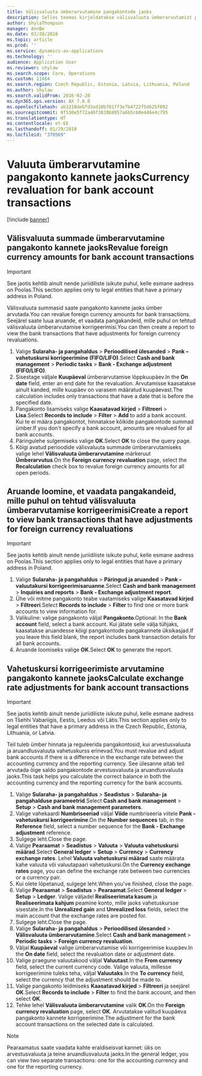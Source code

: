 ```yaml
---
title: Välisvaluuta ümberarvutamine pangakontode jaoks
description: Selles teemas kirjeldatakse välisvaluuta ümberarvutamist pangakontode jaoks.
author: ShylaThompson
manager: AnnBe
ms.date: 03/28/2018
ms.topic: article
ms.prod: ''
ms.service: dynamics-ax-applications
ms.technology: ''
audience: Application User
ms.reviewer: shylaw
ms.search.scope: Core, Operations
ms.custom: 11464
ms.search.region: Czech Republic, Estonia, Latvia, Lithuania, Poland
ms.author: shylaw
ms.search.validFrom: 2016-02-28
ms.dyn365.ops.version: AX 7.0.0
ms.openlocfilehash: ab3218debfd3ad10b781ff3e7b4722f5d625f092
ms.sourcegitcommit: 0f530e5f72a40f383868957a6b5cb0e446e4c795
ms.translationtype: HT
ms.contentlocale: et-EE
ms.lasthandoff: 01/29/2019
ms.locfileid: "370569"
---
```

# <a name="currency-revaluation-for-bank-account-transactions"></a><span data-ttu-id="f1a2d-103">Valuuta ümberarvutamine pangakonto kannete jaoks</span><span class="sxs-lookup"><span data-stu-id="f1a2d-103">Currency revaluation for bank account transactions</span></span>

[!include [banner](../includes/banner.md)]

## <a name="revalue-foreign-currency-amounts-for-bank-account-transactions"></a><span data-ttu-id="f1a2d-104">Välisvaluuta summade ümberarvutamine pangakonto kannete jaoks</span><span class="sxs-lookup"><span data-stu-id="f1a2d-104">Revalue foreign currency amounts for bank account transactions</span></span>

> [!IMPORTANT]
> <span data-ttu-id="f1a2d-105">See jaotis kehtib ainult nende juriidiliste isikute puhul, kelle esmane aadress on Poolas.</span><span class="sxs-lookup"><span data-stu-id="f1a2d-105">This section applies only to legal entities that have a primary address in Poland.</span></span>

<span data-ttu-id="f1a2d-106">Välisvaluuta summasid saate pangakonto kannete jaoks ümber arvutada.</span><span class="sxs-lookup"><span data-stu-id="f1a2d-106">You can revalue foreign currency amounts for bank transactions.</span></span> <span data-ttu-id="f1a2d-107">Seejärel saate luua aruande, et vaadata pangakandeid, mille puhul on tehtud välisvaluuta ümberarvutamise korrigeerimisi.</span><span class="sxs-lookup"><span data-stu-id="f1a2d-107">You can then create a report to view the bank transactions that have adjustments for foreign currency revaluations.</span></span>

1. <span data-ttu-id="f1a2d-108">Valige **Sularaha- ja pangahaldus** &gt; **Perioodilised ülesanded** &gt; **Pank – vahetuskursi korrigeerimine (FIFO/LIFO)**.</span><span class="sxs-lookup"><span data-stu-id="f1a2d-108">Select **Cash and bank management** &gt; **Periodic tasks** &gt; **Bank - Exchange adjustment (FIFO/LIFO)**.</span></span>
2. <span data-ttu-id="f1a2d-109">Sisestage väljale **Kuupäeval** ümberarvutamise lõppkuupäev.</span><span class="sxs-lookup"><span data-stu-id="f1a2d-109">In the **On date** field, enter an end date for the revaluation.</span></span> <span data-ttu-id="f1a2d-110">Arvutamisse kaasatakse ainult kanded, mille kuupäev on varasem määratud kuupäevast.</span><span class="sxs-lookup"><span data-stu-id="f1a2d-110">The calculation includes only transactions that have a date that is before the specified date.</span></span>
3. <span data-ttu-id="f1a2d-111">Pangakonto lisamiseks valige **Kaasatavad kirjed** &gt; **Filtreeri** &gt; **Lisa**.</span><span class="sxs-lookup"><span data-stu-id="f1a2d-111">Select **Records to include** &gt; **Filter** &gt; **Add** to add a bank account.</span></span> <span data-ttu-id="f1a2d-112">Kui te ei määra pangakontot, hinnatakse kõikide pangakontode summad ümber.</span><span class="sxs-lookup"><span data-stu-id="f1a2d-112">If you don't specify a bank account, amounts are revalued for all bank accounts.</span></span>
4. <span data-ttu-id="f1a2d-113">Päringulehe sulgemiseks valige **OK**.</span><span class="sxs-lookup"><span data-stu-id="f1a2d-113">Select **OK** to close the query page.</span></span>
5. <span data-ttu-id="f1a2d-114">Kõigi avatud perioodide välisvaluuta summade ümberarvutamiseks valige lehel **Välisvaluuta ümberarvutamine** märkeruut **Ümberarvutus**.</span><span class="sxs-lookup"><span data-stu-id="f1a2d-114">On the **Foreign currency revaluation** page, select the **Recalculation** check box to revalue foreign currency amounts for all open periods.</span></span>

## <a name="create-a-report-to-view-bank-transactions-that-have-adjustments-for-foreign-currency-revaluations"></a><span data-ttu-id="f1a2d-115">Aruande loomine, et vaadata pangakandeid, mille puhul on tehtud välisvaluuta ümberarvutamise korrigeerimisi</span><span class="sxs-lookup"><span data-stu-id="f1a2d-115">Create a report to view bank transactions that have adjustments for foreign currency revaluations</span></span>

> [!IMPORTANT]
> <span data-ttu-id="f1a2d-116">See jaotis kehtib ainult nende juriidiliste isikute puhul, kelle esmane aadress on Poolas.</span><span class="sxs-lookup"><span data-stu-id="f1a2d-116">This section applies only to legal entities that have a primary address in Poland.</span></span>

1. <span data-ttu-id="f1a2d-117">Valige **Sularaha- ja pangahaldus** &gt; **Päringud ja aruanded** &gt; **Pank – valuutakursi korrigeerimisaruanne**.</span><span class="sxs-lookup"><span data-stu-id="f1a2d-117">Select **Cash and bank management** &gt; **Inquiries and reports** &gt; **Bank - Exchange adjustment report**.</span></span>
2. <span data-ttu-id="f1a2d-118">Ühe või mitme pangakonto teabe vaatamiseks valige **Kaasatavad kirjed** &gt; **Filtreeri**.</span><span class="sxs-lookup"><span data-stu-id="f1a2d-118">Select **Records to include** &gt; **Filter** to find one or more bank accounts to view information for.</span></span>
3. <span data-ttu-id="f1a2d-119">Valikuline: valige pangakonto väljal **Pangakonto**.</span><span class="sxs-lookup"><span data-stu-id="f1a2d-119">Optional: In the **Bank account** field, select a bank account.</span></span> <span data-ttu-id="f1a2d-120">Kui jätate selle välja tühjaks, kaasatakse aruandesse kõigi pangakontode pangakannete üksikasjad.</span><span class="sxs-lookup"><span data-stu-id="f1a2d-120">If you leave this field blank, the report includes bank transaction details for all bank accounts.</span></span>
4. <span data-ttu-id="f1a2d-121">Aruande loomiseks valige **OK**.</span><span class="sxs-lookup"><span data-stu-id="f1a2d-121">Select **OK** to generate the report.</span></span> 

## <a name="calculate-exchange-rate-adjustments-for-bank-account-transactions"></a><span data-ttu-id="f1a2d-122">Vahetuskursi korrigeerimiste arvutamine pangakonto kannete jaoks</span><span class="sxs-lookup"><span data-stu-id="f1a2d-122">Calculate exchange rate adjustments for bank account transactions</span></span>

> [!IMPORTANT]
> <span data-ttu-id="f1a2d-123">See jaotis kehtib ainult nende juriidiliste isikute puhul, kelle esmane aadress on Tšehhi Vabariigis, Eestis, Leedus või Lätis.</span><span class="sxs-lookup"><span data-stu-id="f1a2d-123">This section applies only to legal entities that have a primary address in the Czech Republic, Estonia, Lithuania, or Latvia.</span></span>

<span data-ttu-id="f1a2d-124">Teil tuleb ümber hinnata ja reguleerida pangakontosid, kui arvestusvaluuta ja aruandlusvaluuta vahetuskurss erinevad.</span><span class="sxs-lookup"><span data-stu-id="f1a2d-124">You must revalue and adjust bank accounts if there is a difference in the exchange rate between the accounting currency and the reporting currency.</span></span> <span data-ttu-id="f1a2d-125">See ülesanne aitab teil arvutada õige saldo pangakontode arvestusvaluuta ja aruandlusvaluuta jaoks.</span><span class="sxs-lookup"><span data-stu-id="f1a2d-125">This task helps you calculate the correct balance in both the accounting currency and the reporting currency for the bank accounts.</span></span>

1. <span data-ttu-id="f1a2d-126">Valige **Sularaha- ja pangahaldus** &gt; **Seadistus** &gt; **Sularaha- ja pangahalduse parameetrid**.</span><span class="sxs-lookup"><span data-stu-id="f1a2d-126">Select **Cash and bank management** &gt; **Setup** &gt; **Cash and bank management parameters**.</span></span>
2. <span data-ttu-id="f1a2d-127">Valige vahekaardi **Numbriseeriad** väljal **Viide** numbriseeria viitele **Pank - vahetuskursi korrigeerimine**.</span><span class="sxs-lookup"><span data-stu-id="f1a2d-127">On the **Number sequences** tab, in the **Reference** field, select a number sequence for the **Bank - Exchange adjustment** reference.</span></span>
3. <span data-ttu-id="f1a2d-128">Sulgege leht.</span><span class="sxs-lookup"><span data-stu-id="f1a2d-128">Close the page.</span></span>
4. <span data-ttu-id="f1a2d-129">Valige **Pearaamat** &gt; **Seadistus** &gt; **Valuuta** &gt; **Valuuta vahetuskursi määrad**.</span><span class="sxs-lookup"><span data-stu-id="f1a2d-129">Select **General ledger** &gt; **Setup** &gt; **Currency** &gt; **Currency exchange rates**.</span></span> <span data-ttu-id="f1a2d-130">Lehel **Valuuta vahetuskursi määrad** saate määrata kahe valuuta või valuutapaari vahetuskursi.</span><span class="sxs-lookup"><span data-stu-id="f1a2d-130">On the **Currency exchange rates** page, you can define the exchange rate between two currencies or a currency pair.</span></span>
5. <span data-ttu-id="f1a2d-131">Kui olete lõpetanud, sulgege leht.</span><span class="sxs-lookup"><span data-stu-id="f1a2d-131">When you've finished, close the page.</span></span>
6. <span data-ttu-id="f1a2d-132">Valige **Pearaamat** &gt; **Seadistus** &gt; **Pearaamat**.</span><span class="sxs-lookup"><span data-stu-id="f1a2d-132">Select **General ledger** &gt; **Setup** &gt; **Ledger**.</span></span> <span data-ttu-id="f1a2d-133">Valige väljadel **Realiseerimata kasum** ja **Realiseerimata kahjum** peamine konto, mille jaoks vahetuskursse sisestate.</span><span class="sxs-lookup"><span data-stu-id="f1a2d-133">In the **Unrealized gain** and **Unrealized loss** fields, select the main account that the exchange rates are posted for.</span></span>
7. <span data-ttu-id="f1a2d-134">Sulgege leht.</span><span class="sxs-lookup"><span data-stu-id="f1a2d-134">Close the page.</span></span>
8. <span data-ttu-id="f1a2d-135">Valige **Sularaha- ja pangahaldus** &gt; **Perioodilised ülesanded** &gt; **Välisvaluuta ümberarvutamine**.</span><span class="sxs-lookup"><span data-stu-id="f1a2d-135">Select **Cash and bank management** &gt; **Periodic tasks** &gt; **Foreign currency revaluation**.</span></span>
9. <span data-ttu-id="f1a2d-136">Väljal **Kuupäeval** valige ümberarvutamise või korrigeerimise kuupäev.</span><span class="sxs-lookup"><span data-stu-id="f1a2d-136">In the **On date** field, select the revaluation date or adjustment date.</span></span>
10. <span data-ttu-id="f1a2d-137">Valige praegune valuutakood väljal **Valuutast**.</span><span class="sxs-lookup"><span data-stu-id="f1a2d-137">In the **From currency** field, select the current currency code.</span></span> <span data-ttu-id="f1a2d-138">Valige valuuta, millesse korrigeerimine tuleks teha, väljal **Valuutaks**.</span><span class="sxs-lookup"><span data-stu-id="f1a2d-138">In the **To currency** field, select the currency that the adjustment should be made to.</span></span>
11. <span data-ttu-id="f1a2d-139">Valige pangakonto leidmiseks **Kaasatavad kirjed** &gt; **Filtreeri** ja seejärel **OK**.</span><span class="sxs-lookup"><span data-stu-id="f1a2d-139">Select **Records to include** &gt; **Filter** to find the bank account, and then select **OK**.</span></span>
12. <span data-ttu-id="f1a2d-140">Tehke lehel **Välisvaluuta ümberarvutamine** valik **OK**.</span><span class="sxs-lookup"><span data-stu-id="f1a2d-140">On the **Foreign currency revaluation** page, select **OK**.</span></span> <span data-ttu-id="f1a2d-141">Arvutatakse valitud kuupäeva pangakonto kannete korrigeerimine.</span><span class="sxs-lookup"><span data-stu-id="f1a2d-141">The adjustment for the bank account transactions on the selected date is calculated.</span></span>

> [!NOTE]
> <span data-ttu-id="f1a2d-142">Pearaamatus saate vaadata kahte eraldiseisvat kannet: üks on arvestusvaluuta ja teine aruandlusvaluuta jaoks.</span><span class="sxs-lookup"><span data-stu-id="f1a2d-142">In the general ledger, you can view two separate transactions: one for the accounting currency and one for the reporting currency.</span></span>
